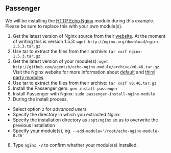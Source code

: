 <!-- usedin: [ _legacy_docker/Tutorials] - post: -->


## Passenger

We will be installing the [HTTP Echo Nginx](http://wiki.nginx.org/HttpEchoModule) module during this example. Please be sure to replace this with your own module(s).

1.  Get the latest version of Nginx source from their [website](http://nginx.org/en/download.html). At the moment of writing this is version 1.5.3: `wget http://nginx.org/download/nginx-1.5.3.tar.gz`
2.  Use tar to extract the files from their archive: `tar xvzf nginx-1.5.3.tar.gz`
3.  Get the latest version of your module(s): `wget http://github.com/agentzh/echo-nginx-module/archive/v0.46.tar.gz`. Visit the Nginx website for more information about [default](http://wiki.nginx.org/Modules) and [third party modules](http://wiki.nginx.org/3rdPartyModules).
4.  Use tar to extract the files from their archive: `tar xvzf v0.46.tar.gz`
5.  Install the Passenger gem: `gem install passenger`
6.  Install Passenger with Nginx: `sudo passenger-install-nginx-module`
7.  During the install process,

*   Select option `2` for _advanced users_
*   Specify the directory in which you extracted Nginx
*   Specify the installation directory as `/opt/nginx` so as to overwrite the previous installation
*   Specify your module(s), eg. `--add-module='/root/echo-nginx-module-0.46'`

8.  Type `nginx -V` to confirm whether your module(s) installed.

